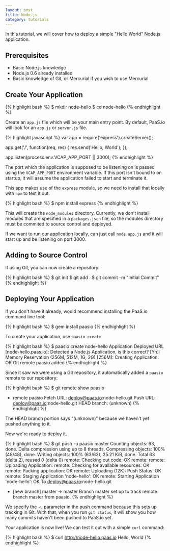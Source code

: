 ```yaml
---
layout: post
title: Node.js
category: tutorials
---
```


In this tutorial, we will cover how to deploy a simple "Hello World"
Node.js application.

## Prerequisites

* Basic Node.js knowledge
* Node.js 0.6 already installed
* Basic knowledge of Git, or Mercurial if you wish to use Mercurial

## Create Your Application

{% highlight bash %}
$ mkdir node-hello
$ cd node-hello
{% endhighlight %}

Create an `app.js` file which will be your main entry point. By default,
PaaS.io will look for an `app.js` or `server.js` file.

{% highlight javascript %}
var app = require('express').createServer();

app.get('/', function(req, res) {
  res.send('Hello, World');
});

app.listen(process.env.VCAP_APP_PORT || 3000);
{% endhighlight %}

The port which the application is supposed to be listening on is passed
using the `VCAP_APP_PORT` environment variable. If this port isn't bound
to on startup, it will assume the application failed to start and
terminate it.

This app makes use of the `express` module, so we need to install that
locally with `npm` to test it out.

{% highlight bash %}
$ npm install express
{% endhighlight %}

This will create the `node_modules` directory. Currently, we don't
install modules that are specified in a `packages.json` file, so the
modules directory must be commited to source control and deployed.

If we want to run our application locally, can just call `node app.js`
and it will start up and be listening on port 3000.

## Adding to Source Control

If using Git, you can now create a repository:

{% highlight bash %}
$ git init
$ git add .
$ git commit -m "Initial Commit"
{% endhighlight %}

## Deploying Your Application

If you don't have it already, would recommend installing the PaaS.io
command line tool:

{% highlight bash %}
$ gem install paasio
{% endhighlight %}

To create your application, use `paasio create`

{% highlight bash %}
$ paasio create node-hello
Application Deployed URL [node-hello.paas.io]:
Detected a Node.js Application, is this correct? [Yn]:
Memory Reservation (256M, 512M, 1G, 2G) [256M]:
Creating Application: OK
Git remote paasio added
{% endhighlight %}

Since it saw we were using a Git
repository, it automatically added a `paasio` remote to our repository:

{% highlight bash %}
$ git remote show paasio
* remote paasio
  Fetch URL: deploy@paas.io:node-hello.git
  Push  URL: deploy@paas.io:node-hello.git
  HEAD branch: (unknown)
{% endhighlight %}

The HEAD branch portion says "(unknown)" because we haven't yet pushed
anything to it.

Now we're ready to deploy it.

{% highlight bash %}
$ git push -u paasio master
Counting objects: 63, done.
Delta compression using up to 8 threads.
Compressing objects: 100% (48/48), done.
Writing objects: 100% (63/63), 25.21 KiB, done.
Total 63 (delta 2), reused 0 (delta 0)
remote: Checking out code: OK
remote:
remote: Uploading Application:
remote:   Checking for available resources: OK
remote:   Packing application: OK
remote:   Uploading (12K): Push Status: OK
remote: Staging Application 'node-hello': OK
remote: Starting Application 'node-hello': OK
To deploy@paas.io:node-hello.git
 * [new branch]      master -> master
Branch master set up to track remote branch master from paasio.
{% endhighlight %}

We specify the `-u` parameter in the push command because this sets up
tracking in Git. With that, when you run `git status`, it will show you
how many commits haven't been pushed to PaaS.io yet.

Your application is now live! We can test it out with a simple `curl`
command:

{% highlight bash %}
$ curl http://node-hello.paas.io
Hello, World
{% endhighlight %}


